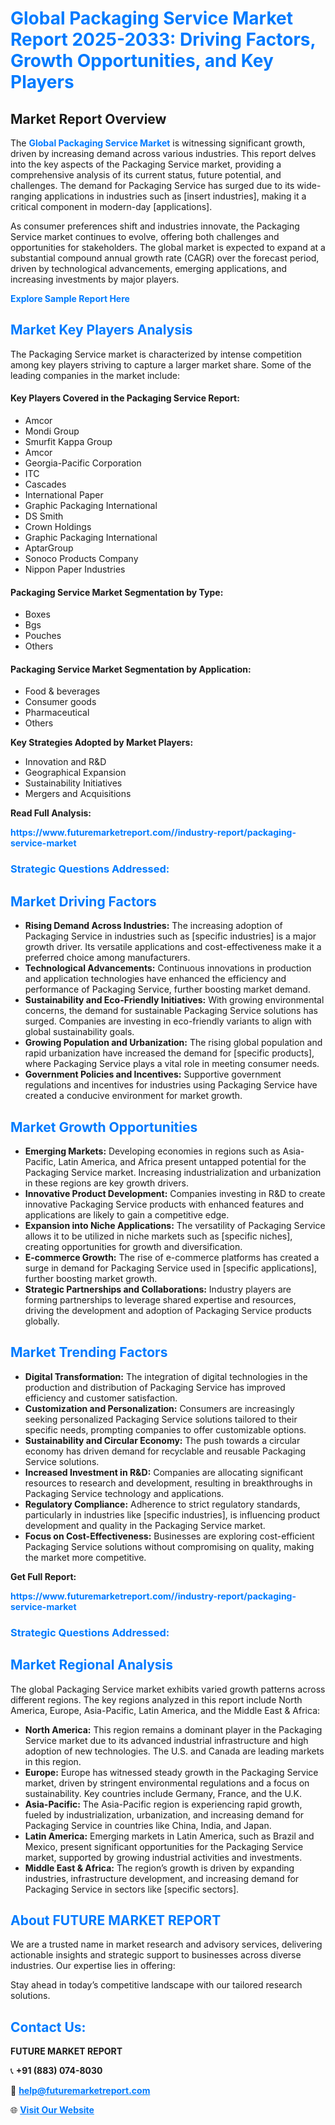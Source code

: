 <h1 style="color: #007BFF;">Global Packaging Service Market Report 2025-2033: Driving Factors, Growth Opportunities, and Key Players</h1>

<section id="overview">
<h2>Market Report Overview</h2>
<p>The <a href="https://www.futuremarketreport.com//industry-report/packaging-service-market" style="color: #007BFF; text-decoration: none;"><strong>Global Packaging Service Market</strong></a> is witnessing significant growth, driven by increasing demand across various industries. This report delves into the key aspects of the Packaging Service market, providing a comprehensive analysis of its current status, future potential, and challenges. The demand for Packaging Service has surged due to its wide-ranging applications in industries such as [insert industries], making it a critical component in modern-day [applications].</p>
<p>As consumer preferences shift and industries innovate, the Packaging Service market continues to evolve, offering both challenges and opportunities for stakeholders. The global market is expected to expand at a substantial compound annual growth rate (CAGR) over the forecast period, driven by technological advancements, emerging applications, and increasing investments by major players.</p>
</section>

<section id="overview">
<p><a href="https://www.futuremarketreport.com//request-sample/reportId=46664" style="color: #007BFF; text-decoration: none;"><strong>Explore Sample Report Here</strong></a></p>
</section>

<section id="key-players">
<h2 style="color: #007BFF;">Market Key Players Analysis</h2>
<p>The Packaging Service market is characterized by intense competition among key players striving to capture a larger market share. Some of the leading companies in the market include:</p>
<h4>Key Players Covered in the Packaging Service Report:</h4>
<ul><li>Amcor</li><li>Mondi Group</li><li>Smurfit Kappa Group</li><li>Amcor</li><li>Georgia-Pacific Corporation</li><li>ITC</li><li>Cascades</li><li>International Paper</li><li>Graphic Packaging International</li><li>DS Smith</li><li>Crown Holdings</li><li>Graphic Packaging International</li><li>AptarGroup</li><li>Sonoco Products Company</li><li>Nippon Paper Industries</li></ul>
<h4>Packaging Service Market Segmentation by Type:</h4>
<ul><li>Boxes</li><li>Bgs</li><li>Pouches</li><li>Others</li></ul>

<h4>Packaging Service Market Segmentation by Application:</h4>
<ul><li>Food &amp; beverages</li><li>Consumer goods</li><li>Pharmaceutical</li><li>Others</li></ul>
<p><strong>Key Strategies Adopted by Market Players:</strong></p>
<ul>
<li>Innovation and R&D</li>
<li>Geographical Expansion</li>
<li>Sustainability Initiatives</li>
<li>Mergers and Acquisitions</li>
</ul>
</section>

<section>
<p><strong>Read Full Analysis: </strong></p><a href="https://www.futuremarketreport.com//industry-report/packaging-service-market" style="color: #007BFF; text-decoration: none;"><strong>https://www.futuremarketreport.com//industry-report/packaging-service-market</strong></a>
<h3 style="color: #007BFF;">Strategic Questions Addressed:</h3>
</section>

<section id="driving-factors">
<h2 style="color: #007BFF;">Market Driving Factors</h2>
<ul>
<li><strong>Rising Demand Across Industries:</strong> The increasing adoption of Packaging Service in industries such as [specific industries] is a major growth driver. Its versatile applications and cost-effectiveness make it a preferred choice among manufacturers.</li>
<li><strong>Technological Advancements:</strong> Continuous innovations in production and application technologies have enhanced the efficiency and performance of Packaging Service, further boosting market demand.</li>
<li><strong>Sustainability and Eco-Friendly Initiatives:</strong> With growing environmental concerns, the demand for sustainable Packaging Service solutions has surged. Companies are investing in eco-friendly variants to align with global sustainability goals.</li>
<li><strong>Growing Population and Urbanization:</strong> The rising global population and rapid urbanization have increased the demand for [specific products], where Packaging Service plays a vital role in meeting consumer needs.</li>
<li><strong>Government Policies and Incentives:</strong> Supportive government regulations and incentives for industries using Packaging Service have created a conducive environment for market growth.</li>
</ul>
</section>

<section id="growth-opportunities">
<h2 style="color: #007BFF;">Market Growth Opportunities</h2>
<ul>
<li><strong>Emerging Markets:</strong> Developing economies in regions such as Asia-Pacific, Latin America, and Africa present untapped potential for the Packaging Service market. Increasing industrialization and urbanization in these regions are key growth drivers.</li>
<li><strong>Innovative Product Development:</strong> Companies investing in R&D to create innovative Packaging Service products with enhanced features and applications are likely to gain a competitive edge.</li>
<li><strong>Expansion into Niche Applications:</strong> The versatility of Packaging Service allows it to be utilized in niche markets such as [specific niches], creating opportunities for growth and diversification.</li>
<li><strong>E-commerce Growth:</strong> The rise of e-commerce platforms has created a surge in demand for Packaging Service used in [specific applications], further boosting market growth.</li>
<li><strong>Strategic Partnerships and Collaborations:</strong> Industry players are forming partnerships to leverage shared expertise and resources, driving the development and adoption of Packaging Service products globally.</li>
</ul>
</section>

<section id="trending-factors">
<h2 style="color: #007BFF;">Market Trending Factors</h2>
<ul>
<li><strong>Digital Transformation:</strong> The integration of digital technologies in the production and distribution of Packaging Service has improved efficiency and customer satisfaction.</li>
<li><strong>Customization and Personalization:</strong> Consumers are increasingly seeking personalized Packaging Service solutions tailored to their specific needs, prompting companies to offer customizable options.</li>
<li><strong>Sustainability and Circular Economy:</strong> The push towards a circular economy has driven demand for recyclable and reusable Packaging Service solutions.</li>
<li><strong>Increased Investment in R&D:</strong> Companies are allocating significant resources to research and development, resulting in breakthroughs in Packaging Service technology and applications.</li>
<li><strong>Regulatory Compliance:</strong> Adherence to strict regulatory standards, particularly in industries like [specific industries], is influencing product development and quality in the Packaging Service market.</li>
<li><strong>Focus on Cost-Effectiveness:</strong> Businesses are exploring cost-efficient Packaging Service solutions without compromising on quality, making the market more competitive.</li>
</ul>
</section>

<section>
<p><strong>Get Full Report: </strong></p><a href="https://www.futuremarketreport.com//industry-report/packaging-service-market" style="color: #007BFF; text-decoration: none;"><strong>https://www.futuremarketreport.com//industry-report/packaging-service-market</strong></a>
<h3 style="color: #007BFF;">Strategic Questions Addressed:</h3>
</section>


<section id="regional-analysis">
<h2 style="color: #007BFF;">Market Regional Analysis</h2>
<p>The global Packaging Service market exhibits varied growth patterns across different regions. The key regions analyzed in this report include North America, Europe, Asia-Pacific, Latin America, and the Middle East & Africa:</p>
<ul>
<li><strong>North America:</strong> This region remains a dominant player in the Packaging Service market due to its advanced industrial infrastructure and high adoption of new technologies. The U.S. and Canada are leading markets in this region.</li>
<li><strong>Europe:</strong> Europe has witnessed steady growth in the Packaging Service market, driven by stringent environmental regulations and a focus on sustainability. Key countries include Germany, France, and the U.K.</li>
<li><strong>Asia-Pacific:</strong> The Asia-Pacific region is experiencing rapid growth, fueled by industrialization, urbanization, and increasing demand for Packaging Service in countries like China, India, and Japan.</li>
<li><strong>Latin America:</strong> Emerging markets in Latin America, such as Brazil and Mexico, present significant opportunities for the Packaging Service market, supported by growing industrial activities and investments.</li>
<li><strong>Middle East & Africa:</strong> The region’s growth is driven by expanding industries, infrastructure development, and increasing demand for Packaging Service in sectors like [specific sectors].</li>
</ul>
</section>

<footer>
<h2 style="color: #007BFF;">About FUTURE MARKET REPORT</h2>
<p>We are a trusted name in market research and advisory services, delivering actionable insights and strategic support to businesses across diverse industries. Our expertise lies in offering:</p>

<p>Stay ahead in today’s competitive landscape with our tailored research solutions.</p>

<h2 style="color: #007BFF;">Contact Us:</h2>
<p><strong>FUTURE MARKET REPORT</strong></p>
<p>📞 <strong>+91 (883) 074-8030</strong></p>
<p>📧 <strong><a href="mailto:help@futuremarketreport.com" style="color: #007BFF;">help@futuremarketreport.com</a></strong></p>
<p>🌐 <strong><a href="https://www.futuremarketreport.com/" style="color: #007BFF;">Visit Our Website</a></strong></p>
</footer>